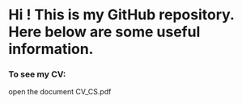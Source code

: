 # 

# Hi ! This is my GitHub repository. Here below are some useful information.



### To see my CV:

open the document CV_CS.pdf 





### 
